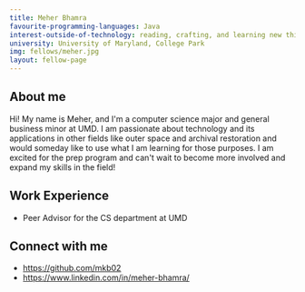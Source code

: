 ```yaml
---
title: Meher Bhamra
favourite-programming-languages: Java
interest-outside-of-technology: reading, crafting, and learning new things!
university: University of Maryland, College Park
img: fellows/meher.jpg
layout: fellow-page
---
```


## About me
Hi! My name is Meher, and I'm a computer science major and general business minor at UMD. I am passionate about technology and its applications in other fields like outer space and archival restoration and would someday like to use what I am learning for those purposes. I am excited for the prep program and can't wait to become more involved and expand my skills in the field!

## Work Experience
- Peer Advisor for the CS department at UMD

## Connect with me
- https://github.com/mkb02
- https://www.linkedin.com/in/meher-bhamra/